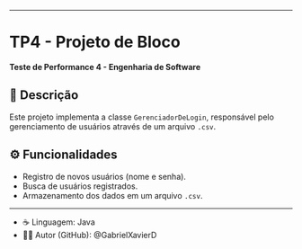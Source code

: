 
---

# TP4 - Projeto de Bloco

**Teste de Performance 4 - Engenharia de Software**

## 📄 Descrição

Este projeto implementa a classe `GerenciadorDeLogin`, responsável pelo gerenciamento de usuários através de um arquivo `.csv`.

## ⚙️ Funcionalidades

* Registro de novos usuários (nome e senha).
* Busca de usuários registrados.
* Armazenamento dos dados em um arquivo `.csv`.

---

* ☕ Linguagem: Java
* 👨‍💻 Autor (GitHub): @GabrielXavierD
